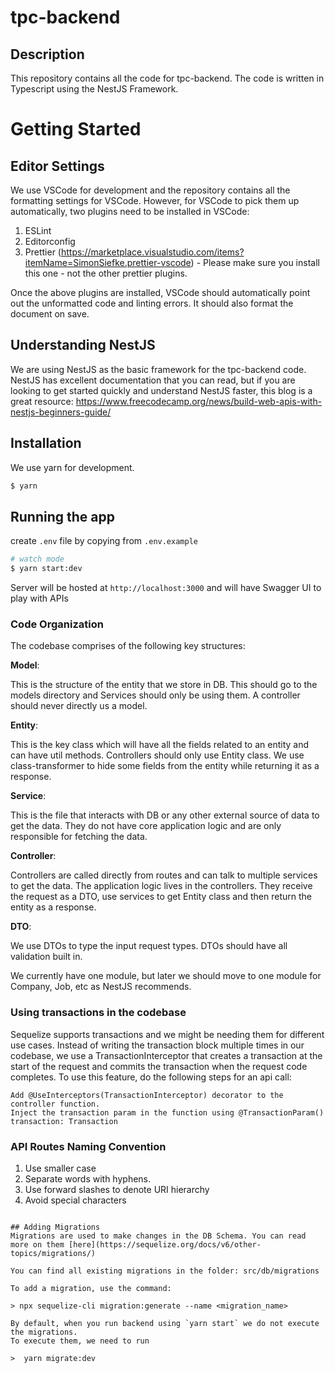 # tpc-backend

## Description

This repository contains all the code for tpc-backend.
The code is written in Typescript using the NestJS Framework.

# Getting Started

## Editor Settings

We use VSCode for development and the repository contains all the formatting settings for VSCode. However, for VSCode to pick them up automatically, two plugins need to be installed in VSCode:

1. ESLint
2. Editorconfig
3. Prettier (https://marketplace.visualstudio.com/items?itemName=SimonSiefke.prettier-vscode) - Please make sure you install this one - not the other prettier plugins.

Once the above plugins are installed, VSCode should automatically point out the unformatted code and linting errors. It should also format the document on save.

## Understanding NestJS

We are using NestJS as the basic framework for the tpc-backend code. NestJS has excellent documentation that you can read,
but if you are looking to get started quickly and understand NestJS faster, this blog is a great resource:
https://www.freecodecamp.org/news/build-web-apis-with-nestjs-beginners-guide/

## Installation

We use yarn for development.

```bash
$ yarn
```

## Running the app
create `.env` file by copying from `.env.example`

```bash
# watch mode
$ yarn start:dev
```

Server will be hosted at `http://localhost:3000` and will have Swagger UI to play with APIs

### Code Organization

The codebase comprises of the following key structures:

**Model**:

This is the structure of the entity that we store in DB. This should go to the models directory and Services should only be using them. A controller should never directly
us a model.

**Entity**:

This is the key class which will have all the fields related to an entity and can have util methods. Controllers should only use Entity class.
We use class-transformer to hide some fields from the entity while returning it as a response.

**Service**:

This is the file that interacts with DB or any other external source of data to get the data. They do not have core application logic and are only responsible for fetching the data.

**Controller**:

Controllers are called directly from routes and can talk to multiple services to get the data. The application logic lives in the controllers.
They receive the request as a DTO, use services to get Entity class and then return the entity as a response.

**DTO**:

We use DTOs to type the input request types. DTOs should have all validation built in.

We currently have one module, but later we should move to one module for Company, Job, etc as NestJS recommends.

### Using transactions in the codebase

Sequelize supports transactions and we might be needing them for different use cases. Instead of writing the transaction block multiple times in our codebase, we use a TransactionInterceptor that creates a transaction at the start of the request
and commits the transaction when the request code completes. To use this feature, do the following steps for an api call:

```
Add @UseInterceptors(TransactionInterceptor) decorator to the controller function.
Inject the transaction param in the function using @TransactionParam() transaction: Transaction
```

### API Routes Naming Convention

1. Use smaller case
2. Separate words with hyphens.
3. Use forward slashes to denote URI hierarchy
4. Avoid special characters


```

## Adding Migrations
Migrations are used to make changes in the DB Schema. You can read more on them [here](https://sequelize.org/docs/v6/other-topics/migrations/)

You can find all existing migrations in the folder: src/db/migrations

To add a migration, use the command:

> npx sequelize-cli migration:generate --name <migration_name>

By default, when you run backend using `yarn start` we do not execute the migrations.
To execute them, we need to run

>  yarn migrate:dev

